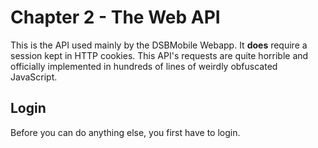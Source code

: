 # Chapter 2 - The Web API
This is the API used mainly by the DSBMobile Webapp. It **does**
require a session kept in HTTP cookies. This API's requests are quite
horrible and officially implemented in hundreds of lines of weirdly
obfuscated JavaScript.

## Login
Before you can do anything else, you first have to login.
